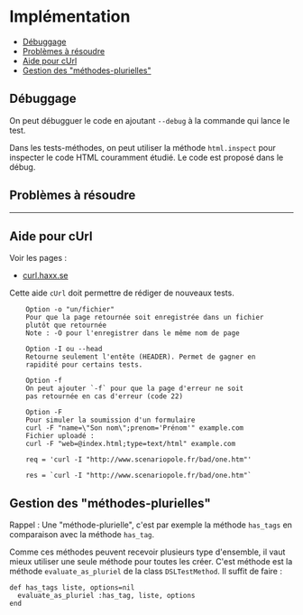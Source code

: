 # Implémentation

* [Débuggage](#debuggageducode)
* [Problèmes à résoudre](#problemearesoudre)
* [Aide pour cUrl](#aidepourcurl)
* [Gestion des "méthodes-plurielles"](#gestionmethodeplurielle)

<a name='debuggageducode'></a>

## Débuggage

On peut débugguer le code en ajoutant `--debug` à la commande qui lance le test.

Dans les tests-méthodes, on peut utiliser la méthode `html.inspect` pour inspecter le code HTML couramment étudié. Le code est proposé dans le débug.

<a name='problemearesoudre'></a>

## Problèmes à résoudre



---------------------------------------------------------------------

<a name='aidepourcurl'></a>

## Aide pour cUrl

Voir les pages :

* [curl.haxx.se](https://curl.haxx.se/docs/httpscripting.html#Forms_explained)

Cette aide `cUrl` doit permettre de rédiger de nouveaux tests.


        Option -o "un/fichier"
        Pour que la page retournée soit enregistrée dans un fichier
        plutôt que retournée
        Note : -O pour l'enregistrer dans le même nom de page

        Option -I ou --head
        Retourne seulement l'entête (HEADER). Permet de gagner en
        rapidité pour certains tests.

        Option -f
        On peut ajouter `-f` pour que la page d'erreur ne soit
        pas retournée en cas d'erreur (code 22)

        Option -F
        Pour simuler la soumission d'un formulaire
        curl -F "name=\"Son nom\";prenom='Prénom'" example.com
        Fichier uploadé :
        curl -F "web=@index.html;type=text/html" example.com

        req = 'curl -I "http://www.scenariopole.fr/bad/one.htm"'

        res = `curl -I "http://www.scenariopole.fr/bad/one.htm"`


<a name='gestionmethodeplurielle'></a>

## Gestion des "méthodes-plurielles"

Rappel : Une "méthode-plurielle", c'est par exemple la méthode `has_tags` en comparaison avec la méthode `has_tag`.

Comme ces méthodes peuvent recevoir plusieurs type d'ensemble, il vaut mieux utiliser une seule méthode pour toutes les créer. C'est méthode est la méthode `evaluate_as_pluriel` de la class `DSLTestMethod`. Il suffit de faire&nbsp;:

    def has_tags liste, options=nil
      evaluate_as_pluriel :has_tag, liste, options
    end